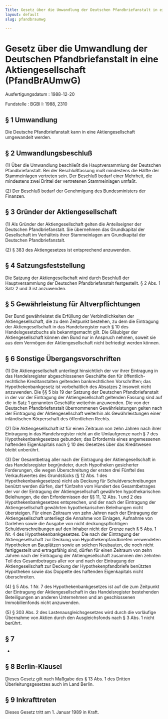 ```yaml
---
Title: Gesetz über die Umwandlung der Deutschen Pfandbriefanstalt in eine Aktiengesellschaft
layout: default
slug: pfandbraumwg

---
```


# Gesetz über die Umwandlung der Deutschen Pfandbriefanstalt in eine Aktiengesellschaft (PfandBrAUmwG)

Ausfertigungsdatum
:   1988-12-20

Fundstelle
:   BGBl I: 1988, 2310



## § 1 Umwandlung

Die Deutsche Pfandbriefanstalt kann in eine Aktiengesellschaft
umgewandelt werden.


## § 2 Umwandlungsbeschluß

(1) Über die Umwandlung beschließt die Hauptversammlung der Deutschen
Pfandbriefanstalt. Bei der Beschlußfassung muß mindestens die Hälfte
der Stammeinlagen vertreten sein. Der Beschluß bedarf einer Mehrheit,
die mindestens zwei Drittel der vertretenen Stammeinlagen umfaßt.

(2) Der Beschluß bedarf der Genehmigung des Bundesministers der
Finanzen.


## § 3 Gründer der Aktiengesellschaft

(1) Als Gründer der Aktiengesellschaft gelten die Anteilseigner der
Deutschen Pfandbriefanstalt. Sie übernehmen das Grundkapital der
Gesellschaft im Verhältnis ihrer Stammeinlagen am Grundkapital der
Deutschen Pfandbriefanstalt.

(2) § 383 des Aktiengesetzes ist entsprechend anzuwenden.


## § 4 Satzungsfeststellung

Die Satzung der Aktiengesellschaft wird durch Beschluß der
Hauptversammlung der Deutschen Pfandbriefanstalt festgestellt. § 2
Abs. 1 Satz 2 und 3 ist anzuwenden.


## § 5 Gewährleistung für Altverpflichtungen

Der Bund gewährleistet die Erfüllung der Verbindlichkeiten der
Aktiengesellschaft, die zu dem Zeitpunkt bestehen, zu dem die
Eintragung der Aktiengesellschaft in das Handelsregister nach § 10 des
Handelsgesetzbuchs als bekanntgemacht gilt. Die Gläubiger der
Aktiengesellschaft können den Bund nur in Anspruch nehmen, soweit sie
aus dem Vermögen der Aktiengesellschaft nicht befriedigt werden
können.


## § 6 Sonstige Übergangsvorschriften

(1) Die Aktiengesellschaft unterliegt hinsichtlich der vor ihrer
Eintragung in das Handelsregister abgeschlossenen Geschäfte den für
öffentlich-rechtliche Kreditanstalten geltenden bankrechtlichen
Vorschriften; das Hypothekenbankgesetz ist vorbehaltlich des Absatzes
2 insoweit nicht anzuwenden. Die §§ 5 bis 19 der Satzung der Deutschen
Pfandbriefanstalt in der vor der Eintragung der Aktiengesellschaft
geltenden Fassung sind auf die in Satz 1 genannten Geschäfte weiterhin
anzuwenden. Die von der Deutschen Pfandbriefanstalt übernommenen
Gewährleistungen gelten nach der Eintragung der Aktiengesellschaft
weiterhin als Gewährleistungen einer inländischen Körperschaft des
öffentlichen Rechts.

(2) Die Aktiengesellschaft ist für einen Zeitraum von zehn Jahren nach
ihrer Eintragung in das Handelsregister nicht an die Umlaufgrenze nach
§ 7 des Hypothekenbankgesetzes gebunden; das Erfordernis eines
angemessenen haftenden Eigenkapitals nach § 10 des Gesetzes über das
Kreditwesen bleibt unberührt.

(3) Der Gesamtbetrag aller nach der Eintragung der Aktiengesellschaft
in das Handelsregister begründeter, durch Hypotheken gesicherter
Forderungen, die wegen Überschreitung der ersten drei Fünftel des
Verkaufswertes des Grundstücks (§ 12 Abs. 1 des
Hypothekenbankgesetzes) nicht als Deckung für Schuldverschreibungen
benützt werden dürfen, darf fünfzehn vom Hundert des Gesamtbetrages
der vor der Eintragung der Aktiengesellschaft gewährten
hypothekarischen Beleihungen, die den Erfordernissen der §§ 11, 12
Abs. 1 und 2 des Hypothekenbankgesetzes entsprechen, und der nach der
Eintragung der Aktiengesellschaft gewährten hypothekarischen
Beleihungen nicht übersteigen. Für einen Zeitraum von zehn Jahren nach
der Eintragung der Aktiengesellschaft unterliegt die Annahme von
Einlagen, Aufnahme von Darlehen sowie die Ausgabe von nicht
deckungspflichtigen Schuldverschreibungen auf den Inhaber nicht der
Grenze nach § 5 Abs. 1 Nr. 4 des Hypothekenbankgesetzes. Die nach der
Eintragung der Aktiengesellschaft zur Deckung von
Hypothekenpfandbriefen verwendeten Hypotheken an Bauplätzen sowie an
solchen Neubauten, die noch nicht fertiggestellt und ertragsfähig
sind, dürfen für einen Zeitraum von zehn Jahren nach der Eintragung
der Aktiengesellschaft zusammen den zehnten Teil des Gesamtbetrages
aller vor und nach der Eintragung der Aktiengesellschaft zur Deckung
der Hypothekenpfandbriefe benützten Hypotheken sowie das Doppelte des
haftenden Eigenkapitals nicht überschreiten.

(4) § 5 Abs. 1 Nr. 7 des Hypothekenbankgesetzes ist auf die zum
Zeitpunkt der Eintragung der Aktiengesellschaft in das Handelsregister
bestehenden Beteiligungen an anderen Unternehmen und an geschlossenen
Immobilienfonds nicht anzuwenden.

(5) § 303 Abs. 2 des Lastenausgleichsgesetzes wird durch die
vorläufige Übernahme von Aktien durch den Ausgleichsfonds nach § 3
Abs. 1 nicht berührt.


## § 7

-


## § 8 Berlin-Klausel

Dieses Gesetz gilt nach Maßgabe des § 13 Abs. 1 des Dritten
Überleitungsgesetzes auch im Land Berlin.


## § 9 Inkrafttreten

Dieses Gesetz tritt am 1. Januar 1989 in Kraft.

